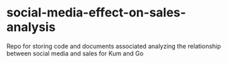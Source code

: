 # social-media-effect-on-sales-analysis
Repo for storing code and documents associated analyzing the relationship between social media and sales for Kum and Go
